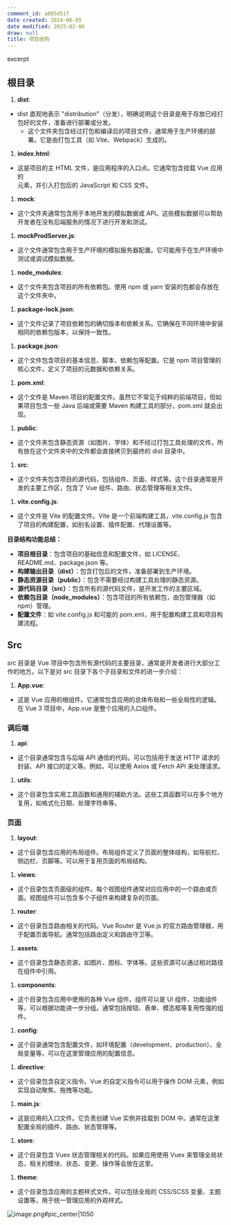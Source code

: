 ```yaml
---
comment_id: a805d51f
date created: 2024-06-05
date modified: 2025-02-06
draw: null
title: 项目结构
---
```

excerpt

<!-- more -->

## 根目录

1. **dist**:
- dist 直观地表示 "distribution"（分发），明确说明这个目录是用于存放已经打包好的文件，准备进行部署或分发。
	- 这个文件夹包含经过打包和编译后的项目文件，通常用于生产环境的部署。它是由打包工具（如 Vite、Webpack）生成的。

1. **index.html**:

- 这是项目的主 HTML 文件，是应用程序的入口点。它通常包含挂载 Vue 应用的 <div id="app"></div> 元素，并引入打包后的 JavaScript 和 CSS 文件。

1. **mock**:

- 这个文件夹通常包含用于本地开发的模拟数据或 API。这些模拟数据可以帮助开发者在没有后端服务的情况下进行开发和测试。

1. **mockProdServer.js**:

- 这个文件通常包含用于生产环境的模拟服务器配置。它可能用于在生产环境中测试或调试模拟数据。

1. **node_modules**:

- 这个文件夹包含项目的所有依赖包。使用 npm 或 yarn 安装的包都会存放在这个文件夹中。

1. **package-lock.json**:

- 这个文件记录了项目依赖包的确切版本和依赖关系。它确保在不同环境中安装相同的依赖包版本，以保持一致性。

1. **package.json**:

- 这个文件包含项目的基本信息、脚本、依赖包等配置。它是 npm 项目管理的核心文件，定义了项目的元数据和依赖关系。

1. **pom.xml**:

- 这个文件是 Maven 项目的配置文件。虽然它不常见于纯粹的前端项目，但如果项目包含一些 Java 后端或需要 Maven 构建工具的部分，pom.xml 就会出现。

1. **public**:

- 这个文件夹包含静态资源（如图片、字体）和不经过打包工具处理的文件。所有放在这个文件夹中的文件都会直接拷贝到最终的 dist 目录中。

1. **src**:

- 这个文件夹包含项目的源代码，包括组件、页面、样式等。这个目录通常是开发的主要工作区，包含了 Vue 组件、路由、状态管理等相关文件。

1. **vite.config.js**:

- 这个文件是 Vite 的配置文件。Vite 是一个前端构建工具，vite.config.js 包含了项目的构建配置，如别名设置、插件配置、代理设置等。

  

**目录结构功能总结：**

  

- **项目根目录**：包含项目的基础信息和配置文件，如 LICENSE、README.md、package.json 等。
- **构建输出目录（dist）**：包含打包后的文件，准备部署到生产环境。
- **静态资源目录（public）**：包含不需要经过构建工具处理的静态资源。
- **源代码目录（src）**：包含所有的源代码文件，是开发工作的主要区域。
- **依赖包目录（node_modules）**：包含项目的所有依赖包，由包管理器（如 npm）管理。
- **配置文件**：如 vite.config.js 和可能的 pom.xml，用于配置构建工具和项目构建流程。

  

## Src

src 目录是 Vue 项目中包含所有源代码的主要目录，通常是开发者进行大部分工作的地方。以下是对 src 目录下各个子目录和文件的进一步介绍：

  

1. **App.vue**:

- 这是 Vue 应用的根组件。它通常包含应用的总体布局和一些全局性的逻辑。在 Vue 3 项目中，App.vue 是整个应用的入口组件。

### 调后端

1. **api**:

- 这个目录通常包含与后端 API 通信的代码。可以包括用于发送 HTTP 请求的封装、API 接口的定义等。例如，可以使用 Axios 或 Fetch API 来处理请求。
1. **utils**:

- 这个目录包含实用工具函数和通用的辅助方法。这些工具函数可以在多个地方复用，如格式化日期、处理字符串等。

### 页面

1. **layout**:

- 这个目录包含应用的布局组件。布局组件定义了页面的整体结构，如导航栏、侧边栏、页脚等。可以用于复用页面的布局结构。

1. **views**:

- 这个目录包含页面级的组件。每个视图组件通常对应应用中的一个路由或页面。视图组件可以包含多个子组件来构建复杂的页面。
1. **router**:

- 这个目录包含路由相关的代码。Vue Router 是 Vue.js 的官方路由管理器，用于配置页面导航。通常包括路由定义和路由守卫等。





1. **assets**:

- 这个目录包含静态资源，如图片、图标、字体等。这些资源可以通过相对路径在组件中引用。

1. **components**:

- 这个目录包含应用中使用的各种 Vue 组件。组件可以是 UI 组件、功能组件等，可以根据功能进一步分组。通常包括按钮、表单、模态框等复用性强的组件。

1. **config**:

- 这个目录通常包含配置文件，如环境配置（development、production）、全局变量等。可以在这里管理应用的配置信息。

1. **directive**:

- 这个目录包含自定义指令。Vue 的自定义指令可以用于操作 DOM 元素，例如实现自动聚焦、拖拽等功能。



1. **main.js**:

- 这是应用的入口文件。它负责创建 Vue 实例并挂载到 DOM 中。通常在这里配置全局的插件、路由、状态管理等。



1. **store**:

- 这个目录包含 Vuex 状态管理相关的代码。如果应用使用 Vuex 来管理全局状态，相关的模块、状态、变更、操作等会放在这里。

1. **theme**:

- 这个目录包含应用的主题样式文件。可以包括全局的 CSS/SCSS 变量、主题设置等，用于统一管理应用的外观样式。

![image.png#pic_center|1050](https://imagehosting4picgo.oss-cn-beijing.aliyuncs.com/imagehosting/fix-dir%2Fpicgo%2Fpicgo-clipboard-images%2F2024%2F06%2F05%2F17-44-55-bb3ce1be62032de251029dd1a066fb3c-20240605174454-dd4055.png)
